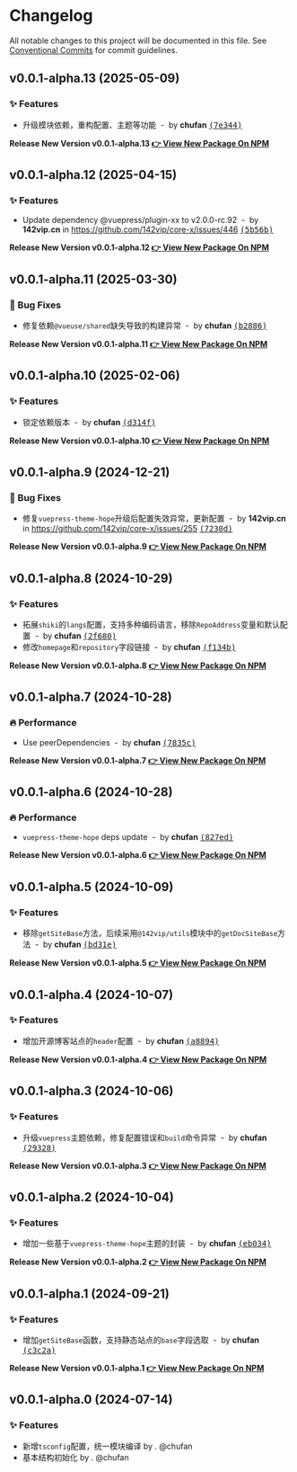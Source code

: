 # Changelog

All notable changes to this project will be documented in this file.
See [Conventional Commits](https://conventionalcommits.org) for commit guidelines.

## v0.0.1-alpha.13 (2025-05-09)

### ✨ Features

- 升级模块依赖，重构配置、主题等功能 &nbsp;-&nbsp; by **chufan** [<samp>(7e344)</samp>](https://github.com/142vip/core-x/commit/7e3442f)

**Release New Version v0.0.1-alpha.13 [👉 View New Package On NPM](https://www.npmjs.com/package/@142vip/vuepress)**

## v0.0.1-alpha.12 (2025-04-15)

### ✨ Features

- Update dependency @vuepress/plugin-xx to v2.0.0-rc.92 &nbsp;-&nbsp; by **142vip.cn** in https://github.com/142vip/core-x/issues/446 [<samp>(5b56b)</samp>](https://github.com/142vip/core-x/commit/5b56bda)

**Release New Version v0.0.1-alpha.12 [👉 View New Package On NPM](https://www.npmjs.com/package/@142vip/vuepress)**

## v0.0.1-alpha.11 (2025-03-30)

### 🐛 Bug Fixes

- 修复依赖`@vueuse/shared`缺失导致的构建异常 &nbsp;-&nbsp; by **chufan** [<samp>(b2886)</samp>](https://github.com/142vip/core-x/commit/b2886f0)

**Release New Version v0.0.1-alpha.11 [👉 View New Package On NPM](https://www.npmjs.com/package/@142vip/vuepress)**

## v0.0.1-alpha.10 (2025-02-06)

### ✨ Features

- 锁定依赖版本 &nbsp;-&nbsp; by **chufan** [<samp>(d314f)</samp>](https://github.com/142vip/core-x/commit/d314f58)

**Release New Version v0.0.1-alpha.10 [👉 View New Package On NPM](https://www.npmjs.com/package/@142vip/vuepress)**

## v0.0.1-alpha.9 (2024-12-21)

### 🐛 Bug Fixes

- 修复`vuepress-theme-hope`升级后配置失效异常，更新配置 &nbsp;-&nbsp; by **142vip.cn** in https://github.com/142vip/core-x/issues/255 [<samp>(7230d)</samp>](https://github.com/142vip/core-x/commit/7230dd9)

**Release New Version v0.0.1-alpha.9 [👉 View New Package On NPM](https://www.npmjs.com/package/@142vip/vuepress)**

## v0.0.1-alpha.8 (2024-10-29)

### ✨ Features

- 拓展`shiki`的`langs`配置，支持多种编码语言，移除`RepoAddress`变量和默认配置 &nbsp;-&nbsp; by **chufan** [<samp>(2f680)</samp>](https://github.com/142vip/core-x/commit/2f68013)
- 修改`homepage`和`repository`字段链接 &nbsp;-&nbsp; by **chufan** [<samp>(f134b)</samp>](https://github.com/142vip/core-x/commit/f134bf6)

**Release New Version v0.0.1-alpha.8 [👉 View New Package On NPM](https://www.npmjs.com/package/@142vip/vuepress)**

## v0.0.1-alpha.7 (2024-10-28)

### 🔥 Performance

- Use peerDependencies &nbsp;-&nbsp; by **chufan** [<samp>(7835c)</samp>](https://github.com/142vip/core-x/commit/7835cba)

**Release New Version v0.0.1-alpha.7 [👉 View New Package On NPM](https://www.npmjs.com/package/@142vip/vuepress)**

## v0.0.1-alpha.6 (2024-10-28)

### 🔥 Performance

- `vuepress-theme-hope` deps update &nbsp;-&nbsp; by **chufan** [<samp>(827ed)</samp>](https://github.com/142vip/core-x/commit/827ed55)

**Release New Version v0.0.1-alpha.6 [👉 View New Package On NPM](https://www.npmjs.com/package/@142vip/vuepress)**

## v0.0.1-alpha.5 (2024-10-09)

### ✨ Features

- 移除`getSiteBase`方法，后续采用`@142vip/utils`模块中的`getDocSiteBase`方法 &nbsp;-&nbsp; by **chufan** [<samp>(bd31e)</samp>](https://github.com/142vip/core-x/commit/bd31eac)

**Release New Version v0.0.1-alpha.5 [👉 View New Package On NPM](https://www.npmjs.com/package/@142vip/vuepress)**

## v0.0.1-alpha.4 (2024-10-07)

### ✨ Features

- 增加开源博客站点的`header`配置 &nbsp;-&nbsp; by **chufan** [<samp>(a8894)</samp>](https://github.com/142vip/core-x/commit/a8894aa)

**Release New Version v0.0.1-alpha.4 [👉 View New Package On NPM](https://www.npmjs.com/package/@142vip/vuepress)**

## v0.0.1-alpha.3 (2024-10-06)

### ✨ Features

- 升级`vuepress`主题依赖，修复配置错误和`build`命令异常 &nbsp;-&nbsp; by **chufan** [<samp>(29328)</samp>](https://github.com/142vip/core-x/commit/293280a)

**Release New Version v0.0.1-alpha.3 [👉 View New Package On NPM](https://www.npmjs.com/package/@142vip/vuepress)**

## v0.0.1-alpha.2 (2024-10-04)

### ✨ Features

- 增加一些基于`vuepress-theme-hope`主题的封装 &nbsp;-&nbsp; by **chufan** [<samp>(eb034)</samp>](https://github.com/142vip/core-x/commit/eb0341b)

**Release New Version v0.0.1-alpha.2 [👉 View New Package On NPM](https://www.npmjs.com/package/@142vip/vuepress)**

## v0.0.1-alpha.1 (2024-09-21)

### ✨ Features

- 增加`getSiteBase`函数，支持静态站点的`base`字段选取 &nbsp;-&nbsp; by **chufan** [<samp>(c3c2a)</samp>](https://github.com/142vip/core-x/commit/c3c2a77)

**Release New Version v0.0.1-alpha.1 [👉 View New Package On NPM](https://www.npmjs.com/package/@142vip/vuepress)**

## v0.0.1-alpha.0 (2024-07-14)

### ✨ Features

- 新增`tsconfig`配置，统一模块编译 by . @chufan
- 基本结构初始化  by . @chufan
